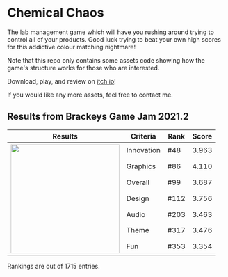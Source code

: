 # Chemical Chaos
The lab management game which will have you rushing around trying to control all of your products. Good luck trying to beat your own high scores for this addictive colour matching nightmare!

Note that this repo only contains some assets code showing how the game's structure works for those who are interested.

Download, play, and review on [itch.io](https://itch.io/jam/brackeys-6/rate/1176615)! 

If you would like any more assets, feel free to contact me.

## Results from Brackeys Game Jam 2021.2
<table>
  <thead>
    <tr>
      <th colspan="1">Results</th>
      <th>Criteria</th>
      <th>Rank</th>
      <th>Score</th>
    </tr>
  </thead>
  <tbody>
    <tr>
      <th rowspan="7"><img src="https://github.com/James-Bray19/Chemical-Chaos/assets/47334864/6816f374-3dea-4a8f-ba1b-a90c4ca88e15"  height="250px"></th>
      <td>Innovation</td>
      <td>#48</td>
      <td>3.963</td>
    </tr>
    <tr>
      <td>Graphics</td>
      <td>#86</td>
      <td>4.110</td>
    </tr>
    <tr>
      <td>Overall</td>
      <td>#99</td>
      <td>3.687</td>
    </tr>
    <tr>
      <td>Design</td>
      <td>#112</td>
      <td>3.756</td>
    </tr>
    <tr>
      <td>Audio</td>
      <td>#203</td>
      <td>3.463</td>
    </tr>
    <tr>
      <td>Theme</td>
      <td>#317</td>
      <td>3.476</td>
    </tr>
    <tr>
      <td>Fun</td>
      <td>#353</td>
      <td>3.354</td>
    </tr>
  </tbody>
</table>

Rankings are out of 1715 entries.


